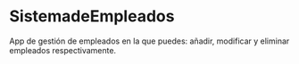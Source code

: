 # SistemadeEmpleados
App de gestión de empleados en la que puedes: añadir, modificar y eliminar empleados respectivamente.
